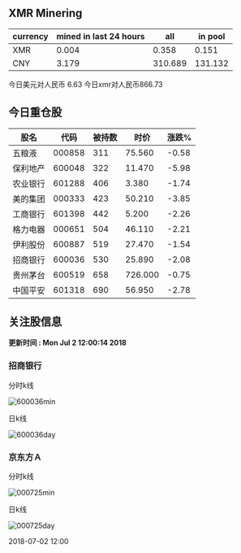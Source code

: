 ## XMR Minering

|currency|mined in last 24 hours|all|in pool|
|---|---|---|---|
|XMR|0.004|0.358|0.151|
|CNY|3.179|310.689|131.132|

今日美元对人民币 6.63	今日xmr对人民币866.73


## 今日重仓股 

|股名|代码|被持数|时价|涨跌%|
|---|---|---|---|---|
|五粮液|000858|311|75.560|-0.58|
|保利地产|600048|322|11.470|-5.98|
|农业银行|601288|406|3.380|-1.74|
|美的集团|000333|423|50.210|-3.85|
|工商银行|601398|442|5.200|-2.26|
|格力电器|000651|504|46.110|-2.21|
|伊利股份|600887|519|27.470|-1.54|
|招商银行|600036|530|25.890|-2.08|
|贵州茅台|600519|658|726.000|-0.75|
|中国平安|601318|690|56.950|-2.78|

## 关注股信息
**更新时间 : Mon Jul  2 12:00:14 2018**
### 招商银行 
分时k线

![600036min](http://image.sinajs.cn/newchart/min/n/sh600036.gif)

日k线

![600036day](http://image.sinajs.cn/newchart/daily/n/sh600036.gif)

### 京东方Ａ 
分时k线

![000725min](http://image.sinajs.cn/newchart/min/n/sz000725.gif)

日k线

![000725day](http://image.sinajs.cn/newchart/daily/n/sz000725.gif)

2018-07-02 12:00